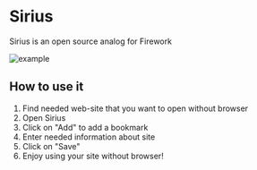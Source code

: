 # Sirius

Sirius is an open source analog for Firework

![example](https://i.postimg.cc/rmxVv581/video.gif)

## How to use it

1. Find needed web-site that you want to open without browser
2. Open Sirius
3. Click on "Add" to add a bookmark
4. Enter needed information about site
5. Click on "Save"
6. Enjoy using your site without browser!
